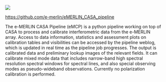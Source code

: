![](../../src/eMCP/utils/eMCP_logo.png)

https://github.com/e-merlin/eMERLIN_CASA_pipeline

The e-MERLIN CASA Pipeline (eMCP) is a python pipeline working on top of CASA to process and calibrate interferometric data from the e-MERLIN array. Access to data information, statistics and assessment plots on calibration tables and visibilities can be accessed by the pipeline weblog, which is updated in real time as the pipeline job progresses. The output is calibrated data and preliminary lookup images of the relevant fields. It can calibrate mixed mode data that includes narrow-band high spectral resolution spectral windows for spectral lines, and also special observing modes as pseudo-wideband observations. Currently no polarization calibration is performed.

